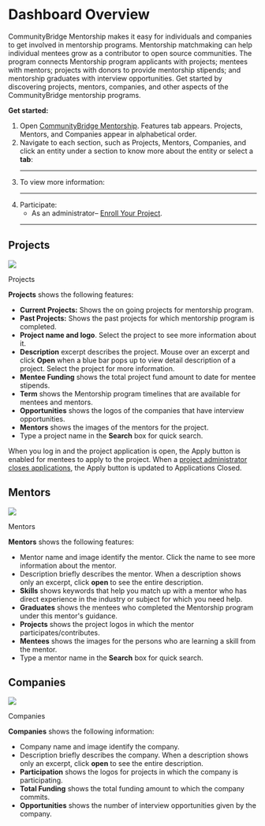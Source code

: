 # Dashboard Overview

CommunityBridge Mentorship makes it easy for individuals and companies to get involved in mentorship programs. Mentorship matchmaking can help individual mentees grow as a contributor to open source communities. The program connects Mentorship program applicants with projects; mentees with mentors; projects with donors to provide mentorship stipends; and mentorship graduates with interview opportunities. Get started by discovering projects, mentors, companies, and other aspects of the CommunityBridge mentorship programs.

**Get started:**

1. Open [CommunityBridge Mentorship](https://people.communitybridge.org/). Features tab appears. Projects, Mentors, and Companies appear in alphabetical order.
2. Navigate to each section, such as Projects, Mentors, Companies, and click an entity under a section to know more about the entity or select a **tab**:
   * * * 
3. To view more information:
   * * * 
4. Participate:
   * As an administrator– [Enroll Your Project](administrators/enroll-your-project.md).
   * * * 

## Projects <a id="DashboardOverview-Projects"></a>

![](https://gblobscdn.gitbook.com/assets%2F-M2DCN9UgoRgMEkgnLyP%2F-M3eJQAEyfXo6J9P5mRU%2F-M3eZC5DdFXi8qG3jx_9%2FProjects.png?alt=media&token=07f16a2d-a514-4cc4-b84c-74d59749b71b)

Projects

**Projects** shows the following features:

* **Current Projects:** Shows the on going projects for mentorship program.
* **Past Projects:** Shows the past projects for which mentorship program is completed.
* **Project name and logo**. Select the project to see more information about it.
* **Description** excerpt describes the project. Mouse over an excerpt and click **Open** when a blue bar pops up to view detail description of a project. Select the project for more information.
* **Mentee Funding** shows the total project fund amount to date for mentee stipends.
* **Term** shows the Mentorship program timelines that are available for mentees and mentors.
* **Opportunities** shows the logos of the companies that have interview opportunities.
* **Mentors** shows the images of the mentors for the project.
* Type a project name in the **Search** box for quick search.

When you log in and the project application is open, the Apply button is enabled for mentees to apply to the project. When a [project administrator closes applications](https://docs.linuxfoundation.org/docs/communitybridge-mentorship/administrators/open-or-close-mentorship-applications), the Apply button is updated to Applications Closed.

## Mentors <a id="DashboardOverview-Mentors"></a>

![](https://gblobscdn.gitbook.com/assets%2F-M2DCN9UgoRgMEkgnLyP%2F-M3eJQAEyfXo6J9P5mRU%2F-M3eQ3SGDDlVgdGeZoUm%2Fmentors%20tab.png?alt=media&token=2d1d1b75-2723-4a40-9c36-38339395367e)

Mentors

**Mentors** shows the following features:

* Mentor name and image identify the mentor. Click the name to see more information about the mentor.
* Description briefly describes the mentor. When a description shows only an excerpt, click **open** to see the entire description.
* **Skills** shows keywords that help you match up with a mentor who has direct experience in the industry or subject for which you need help.
* **Graduates** shows the mentees who completed the Mentorship program under this mentor's guidance.
* **Projects** shows the project logos in which the mentor participates/contributes.
* **Mentees** shows the images for the persons who are learning a skill from the mentor.
* Type a mentor name in the **Search** box for quick search.

## Companies <a id="DashboardOverview-Companies"></a>

![](https://gblobscdn.gitbook.com/assets%2F-M2DCN9UgoRgMEkgnLyP%2F-M3eJQAEyfXo6J9P5mRU%2F-M3e_zzQMveg0LeEK47Z%2Fcompany.png?alt=media&token=b2812cf8-3269-4bd5-b76c-dcba6e8103f5)

Companies

**Companies** shows the following information:

* Company name and image identify the company.
* Description briefly describes the company. When a description shows only an excerpt, click **open** to see the entire description.
* **Participation** shows the logos for projects in which the company is participating.
* **Total Funding** shows the total funding amount to which the company commits.
* **Opportunities** shows the number of interview opportunities given by the company.

